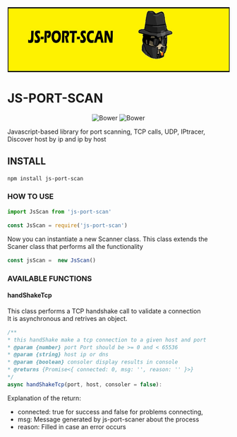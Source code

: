 <div align="center">
  <img src="./src/assets/header.jpg" width="100%" height="150"/>
</div>

# JS-PORT-SCAN
<p align="center">
   <img alt="Bower" src="https://img.shields.io/bower/l/MI?style=flat-square">
   <img alt="Bower" src="https://img.shields.io/badge/version-1.0.0-blue">
</p>


Javascript-based library for port scanning, TCP calls, UDP, IPtracer, Discover host by ip and ip by host

## INSTALL

```
npm install js-port-scan
```

### HOW TO USE 

```javascript
import JsScan from 'js-port-scan'
```

```javascript
const JsScan = require('js-port-scan')
```

Now you can instantiate a new Scanner class. This class extends the Scaner class that performs all the functionality

```javascript
const jsScan =  new JsScan()

```

### AVAILABLE FUNCTIONS

#### handShakeTcp
This class performs a TCP handshake call to validate a connection<br/>
It is asynchronous and retrives an object.

```javascript
/**
* this handShake make a tcp connection to a given host and port
* @param {number} port Port should be >= 0 and < 65536
* @param {string} host ip or dns
* @param {boolean} consoler display results in console
* @returns {Promise<{ connected: 0, msg: '', reason: '' }>}
*/
async handShakeTcp(port, host, consoler = false): 
```
Explanation of the return:
* connected: true for success and false for problems connecting,
* msg: Message generated by js-port-scaner about the process
* reason: Filled in case an error occurs
